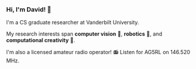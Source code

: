 ### Hi, I'm David! 👋

I'm a CS graduate researcher at Vanderbilt University.

My research interests span **computer vision** :eyes:, **robotics** :space_invader:,  and **computational creativity** :art:.

I'm also a licensed amateur radio operator! :radio: Listen for AG5RL on 146.520 MHz. 

